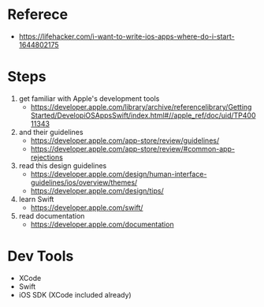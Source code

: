 # Referece
- <https://lifehacker.com/i-want-to-write-ios-apps-where-do-i-start-1644802175>

# Steps
1. get familiar with Apple's development tools
    - <https://developer.apple.com/library/archive/referencelibrary/GettingStarted/DevelopiOSAppsSwift/index.html#//apple_ref/doc/uid/TP40011343>
2. and their guidelines
    - <https://developer.apple.com/app-store/review/guidelines/>
    - <https://developer.apple.com/app-store/review/#common-app-rejections>
3. read this design guidelines
    - <https://developer.apple.com/design/human-interface-guidelines/ios/overview/themes/>
    - <https://developer.apple.com/design/tips/>
4. learn Swift
    - <https://developer.apple.com/swift/>
5. read documentation
    - <https://developer.apple.com/documentation>

# Dev Tools
- XCode
- Swift
- iOS SDK (XCode included already)
